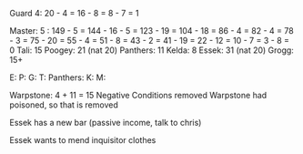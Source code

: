 Guard 4: 20 - 4 = 16 - 8 = 8 - 7 = 1

Master: 5 : 149 - 5 = 144 - 16 - 5 = 123 - 19 = 104 - 18 = 86 - 4 = 82 - 4 = 78 - 3 = 75 - 20 = 55 - 4 = 51 - 8 = 43 - 2 = 41 - 19 = 22 - 12 = 10 - 7 = 3 - 8 = 0
Tali: 15
Poogey: 21 (nat 20)
Panthers: 11
Kelda: 8
Essek: 31 (nat 20)
Grogg: 15+

E:
P:
G:
T:
Panthers:
K:
M:

Warpstone: 4 + 11 = 15
Negative Conditions removed
Warpstone had poisoned, so that is removed


Essek has a new bar (passive income, talk to chris)

Essek wants to mend inquisitor clothes